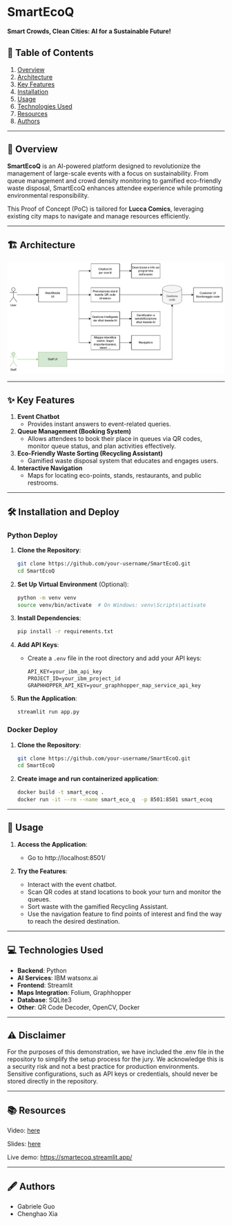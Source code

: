 # SmartEcoQ

**Smart Crowds, Clean Cities: AI for a Sustainable Future!**

## 📖 Table of Contents
1. [Overview](#-overview)
2. [Architecture](#-architecture)
3. [Key Features](#-key-features)
4. [Installation](#-installation)
5. [Usage](#-usage)
6. [Technologies Used](#-technologies-used)
7. [Resources](#-resources)
8. [Authors](#-authors)

---

## 🌟 Overview
**SmartEcoQ** is an AI-powered platform designed to revolutionize the management of large-scale events with a focus on sustainability. From queue management and crowd density monitoring to gamified eco-friendly waste disposal, SmartEcoQ enhances attendee experience while promoting environmental responsibility.

This Proof of Concept (PoC) is tailored for **Lucca Comics**, leveraging existing city maps to navigate and manage resources efficiently.

---

## 🏗️ Architecture

![SmartEcoQ Architecture](https://github.com/Gabbosaur/SmartEcoQ/blob/main/images/project/smartecoqueue-architecture-white-bg.png)

---

## ✨ Key Features
1. **Event Chatbot**
   - Provides instant answers to event-related queries.
2. **Queue Management (Booking System)**
   - Allows attendees to book their place in queues via QR codes, monitor queue status, and plan activities effectively.
3. **Eco-Friendly Waste Sorting (Recycling Assistant)**
   - Gamified waste disposal system that educates and engages users.
4. **Interactive Navigation**
   - Maps for locating eco-points, stands, restaurants, and public restrooms.

---

## 🛠️ Installation and Deploy
### Python Deploy
1. **Clone the Repository**:
   ```bash
   git clone https://github.com/your-username/SmartEcoQ.git
   cd SmartEcoQ
   ```

2. **Set Up Virtual Environment** (Optional):
   ```bash
   python -m venv venv
   source venv/bin/activate  # On Windows: venv\Scripts\activate
   ```

3. **Install Dependencies**:
   ```bash
   pip install -r requirements.txt
   ```

4. **Add API Keys**:
   - Create a `.env` file in the root directory and add your API keys:
     ```env
     API_KEY=your_ibm_api_key
     PROJECT_ID=your_ibm_project_id
     GRAPHHOPPER_API_KEY=your_graphhopper_map_service_api_key
     ```
5. **Run the Application**:
   ```bash
   streamlit run app.py
   ```
### Docker Deploy

1. **Clone the Repository**:
   ```bash
   git clone https://github.com/your-username/SmartEcoQ.git
   cd SmartEcoQ
   ```

2. **Create image and run containerized application**:
   ```bash
   docker build -t smart_ecoq .
   docker run -it --rm --name smart_eco_q  -p 8501:8501 smart_ecoq 
   ```

---

## 🚀 Usage

1. **Access the Application**:
   - Go to http://localhost:8501/

2. **Try the Features**:
   - Interact with the event chatbot.
   - Scan QR codes at stand locations to book your turn and monitor the queues.
   - Sort waste with the gamified Recycling Assistant.
   - Use the navigation feature to find points of interest and find the way to reach the desired destination.

---

## 💻 Technologies Used

- **Backend**: Python
- **AI Services**: IBM watsonx.ai
- **Frontend**: Streamlit
- **Maps Integration**: Folium, Graphhopper
- **Database**: SQLite3
- **Other**: QR Code Decoder, OpenCV, Docker

---

## ⚠️ Disclaimer

For the purposes of this demonstration, we have included the .env file in the repository to simplify the setup process for the jury. We acknowledge this is a security risk and not a best practice for production environments. Sensitive configurations, such as API keys or credentials, should never be stored directly in the repository.

---

## 📚 Resources

Video: [here](https://www.youtube.com/watch?v=s3kstgoThhY)

Slides: [here](https://docs.google.com/presentation/d/119SGy50SXxGwsVNqhemDVZbvoizySYkYrjq2ScCaTsg/edit?usp=sharing)

Live demo: https://smartecoq.streamlit.app/

---

## 🖋️ Authors

- Gabriele Guo
- Chenghao Xia
